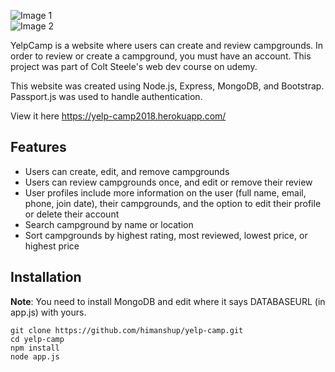 ![Image 1](https://raw.githubusercontent.com/himanshup/yelp-camp/master/screenshots/image1.png)  
![Image 2](https://raw.githubusercontent.com/himanshup/yelp-camp/master/screenshots/image2.png)  

YelpCamp is a website where users can create and review campgrounds. In order to review or create a campground, you must have an account. This project was part of Colt Steele's web dev course on udemy.  

This website was created using Node.js, Express, MongoDB, and Bootstrap. Passport.js was used to handle authentication.  

View it here https://yelp-camp2018.herokuapp.com/

## Features
* Users can create, edit, and remove campgrounds
* Users can review campgrounds once, and edit or remove their review
* User profiles include more information on the user (full name, email, phone, join date), their campgrounds, and the option to edit their profile or delete their account
* Search campground by name or location
* Sort campgrounds by highest rating, most reviewed, lowest price, or highest price

## Installation
**Note**: You need to install MongoDB and edit where it says DATABASEURL (in app.js) with yours.  
```
git clone https://github.com/himanshup/yelp-camp.git
cd yelp-camp
npm install
node app.js
```
